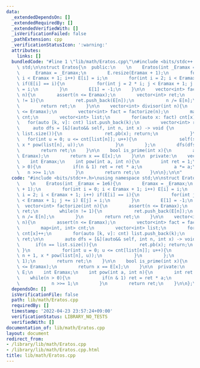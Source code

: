 ```yaml
---
data:
  _extendedDependsOn: []
  _extendedRequiredBy: []
  _extendedVerifiedWith: []
  _isVerificationFailed: false
  _pathExtension: cpp
  _verificationStatusIcon: ':warning:'
  attributes:
    links: []
  bundledCode: "#line 1 \"lib/math/Eratos.cpp\"\n#include <bits/stdc++.h>\nusing namespace\
    \ std;\n\nstruct Eratos{\n  public:\n    \n    Eratos(int _Eramax = 1e6){\n  \
    \      Eramax = _Eramax;\n        E.resize(Eramax + 1);\n        for(int i = 0;\
    \ i < Eramax + 1; i++) E[i] = i;\n        for(int i = 2; i < Eramax + 1; i++)\
    \ if(E[i] == i){\n            for(int j = 2 * i; j < Eramax + 1; j += i) E[j]\
    \ = i;\n        }\n        E[1] = -1;\n    }\n\n    vector<int> factorize(int\
    \ n){\n        assert(n <= Eramax);\n        vector<int> ret;\n        while(n\
    \ != 1){\n            ret.push_back(E[n]);\n            n /= E[n];\n        }\n\
    \        return ret;\n    }\n\n    vector<int> divisor(int n){\n        assert(n\
    \ <= Eramax);\n        vector<int> fact = factorize(n);\n        map<int, int>\
    \ cnt;\n        vector<int> list;\n        for(auto x: fact) cnt[x]++;\n     \
    \   for(auto [k, v]: cnt) list.push_back(k);\n        vector<int> ret;\n\n   \
    \     auto dfs = [&](auto&& self, int n, int x) -> void {\n            if(n ==\
    \ list.size()){\n                ret.pb(x); return;\n            }\n         \
    \   for(int u = 0; u <= cnt[list[n]]; u++){\n                self(self, n + 1,\
    \ x * pow(list[n], u));\n            }\n        };\n        dfs(dfs, 0, 1);\n\
    \        return ret;\n    }\n\n    bool is_prime(int x){\n        assert(x <=\
    \ Eramax);\n        return x == E[x];\n    }\n\n  private:\n    vector<int> E;\n\
    \    int Eramax;\n    int pow(int a, int n){\n        int ret = 1;\n        while(n\
    \ > 0){\n            if(n & 1) ret = ret * a;\n            a *= a;\n         \
    \   n >>= 1;\n        }\n        return ret;\n    }\n\n};\n\n"
  code: "#include <bits/stdc++.h>\nusing namespace std;\n\nstruct Eratos{\n  public:\n\
    \    \n    Eratos(int _Eramax = 1e6){\n        Eramax = _Eramax;\n        E.resize(Eramax\
    \ + 1);\n        for(int i = 0; i < Eramax + 1; i++) E[i] = i;\n        for(int\
    \ i = 2; i < Eramax + 1; i++) if(E[i] == i){\n            for(int j = 2 * i; j\
    \ < Eramax + 1; j += i) E[j] = i;\n        }\n        E[1] = -1;\n    }\n\n  \
    \  vector<int> factorize(int n){\n        assert(n <= Eramax);\n        vector<int>\
    \ ret;\n        while(n != 1){\n            ret.push_back(E[n]);\n           \
    \ n /= E[n];\n        }\n        return ret;\n    }\n\n    vector<int> divisor(int\
    \ n){\n        assert(n <= Eramax);\n        vector<int> fact = factorize(n);\n\
    \        map<int, int> cnt;\n        vector<int> list;\n        for(auto x: fact)\
    \ cnt[x]++;\n        for(auto [k, v]: cnt) list.push_back(k);\n        vector<int>\
    \ ret;\n\n        auto dfs = [&](auto&& self, int n, int x) -> void {\n      \
    \      if(n == list.size()){\n                ret.pb(x); return;\n           \
    \ }\n            for(int u = 0; u <= cnt[list[n]]; u++){\n                self(self,\
    \ n + 1, x * pow(list[n], u));\n            }\n        };\n        dfs(dfs, 0,\
    \ 1);\n        return ret;\n    }\n\n    bool is_prime(int x){\n        assert(x\
    \ <= Eramax);\n        return x == E[x];\n    }\n\n  private:\n    vector<int>\
    \ E;\n    int Eramax;\n    int pow(int a, int n){\n        int ret = 1;\n    \
    \    while(n > 0){\n            if(n & 1) ret = ret * a;\n            a *= a;\n\
    \            n >>= 1;\n        }\n        return ret;\n    }\n\n};\n\n"
  dependsOn: []
  isVerificationFile: false
  path: lib/math/Eratos.cpp
  requiredBy: []
  timestamp: '2022-04-23 23:57:24+09:00'
  verificationStatus: LIBRARY_NO_TESTS
  verifiedWith: []
documentation_of: lib/math/Eratos.cpp
layout: document
redirect_from:
- /library/lib/math/Eratos.cpp
- /library/lib/math/Eratos.cpp.html
title: lib/math/Eratos.cpp
---
```

